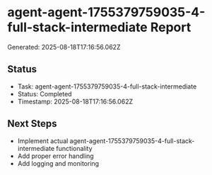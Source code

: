 # agent-agent-1755379759035-4-full-stack-intermediate Report

Generated: 2025-08-18T17:16:56.062Z

## Status
- Task: agent-agent-1755379759035-4-full-stack-intermediate
- Status: Completed
- Timestamp: 2025-08-18T17:16:56.062Z

## Next Steps
- Implement actual agent-agent-1755379759035-4-full-stack-intermediate functionality
- Add proper error handling
- Add logging and monitoring
